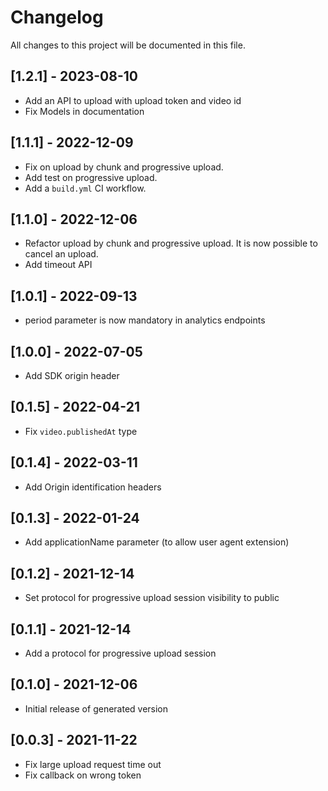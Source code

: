 # Changelog
All changes to this project will be documented in this file.

## [1.2.1] - 2023-08-10
- Add an API to upload with upload token and video id
- Fix Models in documentation

## [1.1.1] - 2022-12-09
- Fix on upload by chunk and progressive upload.
- Add test on progressive upload.
- Add a `build.yml` CI workflow.

## [1.1.0] - 2022-12-06
- Refactor upload by chunk and progressive upload. It is now possible to cancel an upload.
- Add timeout API

## [1.0.1] - 2022-09-13
- period parameter is now mandatory in analytics endpoints

## [1.0.0] - 2022-07-05
- Add SDK origin header

## [0.1.5] - 2022-04-21
- Fix `video.publishedAt` type

## [0.1.4] - 2022-03-11
- Add Origin identification headers

## [0.1.3] - 2022-01-24
- Add applicationName parameter (to allow user agent extension)

## [0.1.2] - 2021-12-14
- Set protocol for progressive upload session visibility to public

## [0.1.1] - 2021-12-14
- Add a protocol for progressive upload session

## [0.1.0] - 2021-12-06
- Initial release of generated version

## [0.0.3] - 2021-11-22
- Fix large upload request time out
- Fix callback on wrong token
